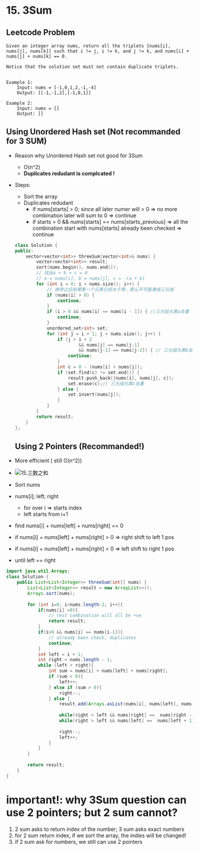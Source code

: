 # 15. 3Sum

## Leetcode Problem

~~~~
Given an integer array nums, return all the triplets [nums[i], nums[j], nums[k]] such that i != j, i != k, and j != k, and nums[i] + nums[j] + nums[k] == 0.

Notice that the solution set must not contain duplicate triplets.


Example 1:
    Input: nums = [-1,0,1,2,-1,-4]
    Output: [[-1,-1,2],[-1,0,1]]

Example 2:
    Input: nums = []
    Output: []
~~~~

## Using Unordered Hash set (Not recommanded for 3 SUM)

* Reason why Unordered Hash set not good for 3Sum

  * O(n^2)
  * **Duplicates redudant is complcated !**
* Steps:

  * Sort the array
  * Duplicates redudant
    * if nums[starts] > 0; since all later numer will > 0 => no more combination later will sum to 0 =>  continue
    * if starts > 0 && nums[starts] == nums[starts_previous] => all the combination start with nums[starts] already been checked => continue

  ~~~~~~cpp
  class Solution {
  public:
      vector<vector<int>> threeSum(vector<int>& nums) {
          vector<vector<int>> result;
          sort(nums.begin(), nums.end());
          // 找出a + b + c = 0
          // a = nums[i], b = nums[j], c = -(a + b)
          for (int i = 0; i < nums.size(); i++) {
              // 排序之后如果第一个元素已经大于零，那么不可能凑成三元组
              if (nums[i] > 0) {
                  continue;
              }
              if (i > 0 && nums[i] == nums[i - 1]) { //三元组元素a去重
                  continue;
              }
              unordered_set<int> set;
              for (int j = i + 1; j < nums.size(); j++) {
                  if (j > i + 2
                          && nums[j] == nums[j-1]
                          && nums[j-1] == nums[j-2]) { // 三元组元素b去重
                      continue;
                  }
                  int c = 0 - (nums[i] + nums[j]);
                  if (set.find(c) != set.end()) {
                      result.push_back({nums[i], nums[j], c});
                      set.erase(c);// 三元组元素c去重
                  } else {
                      set.insert(nums[j]);
                  }
              }
          }
          return result;
      }
  };

  ~~~~~~
  ## Using 2 Pointers (Recommanded!)
* More efficient ( still O(n^2))
* ![15.三数之和](https://code-thinking.cdn.bcebos.com/gifs/15.%E4%B8%89%E6%95%B0%E4%B9%8B%E5%92%8C.gif)
* Sort nums
* nums[i]; left; right
  * for over i => starts index
  * left starts from i+1
* find nums[i] + nums[left] + nums[right] == 0
* if nums[i] + nums[left] + nums[right] > 0 => right shift to left 1 pos
* if nums[i] + nums[left] + nums[right] < 0 => left shift to right 1 pos
* until left == right

~~~~java
import java.util.Arrays;
class Solution {
    public List<List<Integer>> threeSum(int[] nums) {
        List<List<Integer>> result = new ArrayList<>();
        Arrays.sort(nums);
        
        for (int i=0; i<nums.length-2; i++){
            if(nums[i] >0){
                // rest combination will all be +ve
                return result;
            }
            if(i>0 && nums[i] == nums[i-1]){
                // already been check, duplicates
                continue;
            }
            int left = i + 1;
            int right = nums.length - 1;
            while (left < right){
                int sum = nums[i] + nums[left] + nums[right];
                if (sum < 0){
                    left++;
                } else if (sum > 0){
                    right--;
                } else {
                    result.add(Arrays.asList(nums[i], nums[left], nums[right]));
                    
                    while(right > left && nums[right] ==  nums[right - 1]) right--; // in case right has duplicates; skip
                    while(right > left && nums[left] ==  nums[left + 1]) left++; // in case left has duplicates; skip
                    
                    right--;
                    left++;
                }
            }
        }
        
        return result;
    }
}
~~~~

# important!: why 3Sum question can use 2 pointers; but 2 sum cannot?
1. 2 sum asks to return index of the number; 3 sum asks exact numbers
2. for 2 sum return index, if we sort the array, the indies will be changed!
3. if 2 sum ask for numbers, we still can use 2 pointers